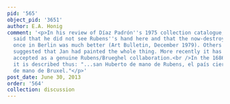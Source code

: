 ```yaml
---
pid: '565'
object_pid: '3651'
author: E.A. Honig
comment: '<p>In his review of Díaz Padrón''s 1975 collection catalogue, Hans Vlieghe
  said that he did not see Rubens''s hand here and that the now-destroyed version
  once in Berlin was much better (Art Bulletin, December 1979). Others had also formerly
  suggested that Jan had painted the whole thing. More recently it has been consistently
  accepted as a genuine Rubens/Brueghel collaboration.<br />In the 1686 Alcázar inventory
  it is described thus: "...san Huberto de mano de Rubens, el país ciervo y caballos
  de mano de Bruxel."</p>'
post_date: June 30, 2013
order: '564'
collection: discussion
---
```

